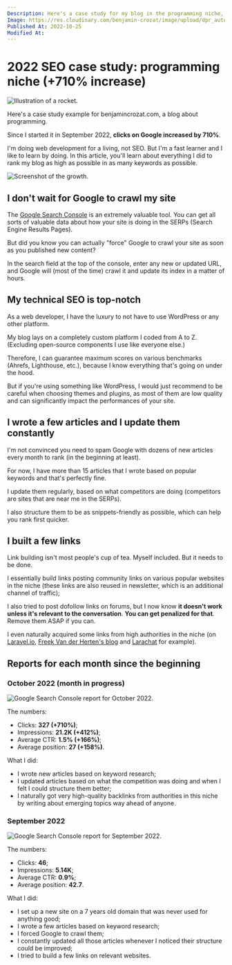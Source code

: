 ```yaml
---
Description: Here's a case study for my blog in the programming niche, where I share everything I did to increase clicks by a huge amount since the beginning.
Image: https://res.cloudinary.com/benjamin-crozat/image/upload/dpr_auto,f_auto,q_auto,w_auto/v1666719094/benjamincrozat.com/rocket_xv9mlh.png
Published At: 2022-10-25
Modified At:
---
```


# 2022 SEO case study: programming niche (+710% increase)

![Illustration of a rocket.](https://res.cloudinary.com/benjamin-crozat/image/upload/dpr_auto,f_auto,q_auto,w_auto/v1666719094/benjamincrozat.com/rocket_xv9mlh.png)

Here's a case study example for benjamincrozat.com, a blog about programming.

Since I started it in September 2022, **clicks on Google increased by 710%**.

I'm doing web development for a living, not SEO. But I'm a fast learner and I like to learn by doing. In this article, you'll learn about everything I did to rank my blog as high as possible in as many keywords as possible.

![Screenshot of the growth.](https://res.cloudinary.com/benjamin-crozat/image/upload/dpr_auto,f_auto,q_auto,w_auto/v1666719321/benjamincrozat.com/Screenshot_2022-10-25_at_19.35.05_yn8slo.png)

## I don't wait for Google to crawl my site

The [Google Search Console](https://search.google.com/search-console) is an extremely valuable tool. You can get all sorts of valuable data about how your site is doing in the SERPs (Search Engine Results Pages).

But did you know you can actually "force" Google to crawl your site as soon as you published new content?

In the search field at the top of the console, enter any new or updated URL, and Google will (most of the time) crawl it and update its index in a matter of hours.

## My technical SEO is top-notch

As a web developer, I have the luxury to not have to use WordPress or any other platform.

My blog lays on a completely custom platform I coded from A to Z. (Excluding open-source components I use like everyone else.)

Therefore, I can guarantee maximum scores on various benchmarks (Ahrefs, Lighthouse, etc.), because I know everything that's going on under the hood.

But if you're using something like WordPress, I would just recommend to be careful when choosing themes and plugins, as most of them are low quality and can significantly impact the performances of your site.

## I wrote a few articles and I update them constantly

I'm not convinced you need to spam Google with dozens of new articles every month to rank (in the beginning at least).

For now, I have more than 15 articles that I wrote based on popular keywords and that's perfectly fine.

I update them regularly, based on what competitors are doing (competitors are sites that are near me in the SERPs). 

I also structure them to be as snippets-friendly as possible, which can help you rank first quicker.

## I built a few links

Link building isn't most people's cup of tea. Myself included. But it needs to be done.

I essentially build links posting community links on various popular websites in the niche (these links are also reused in newsletter, which is an additional channel of traffic);

I also tried to post dofollow links on forums, but I now know **it doesn't work unless it's relevant to the conversation**. **You can get penalized for that**. Remove them ASAP if you can.

I even naturally acquired some links from high authorities in the niche (on [Laravel.io](https://laravel.io), [Freek Van der Herten's blog](https://freek.dev) and [Larachat](https://larachat.co) for example).

## Reports for each month since the beginning

### October 2022 (month in progress)

![Google Search Console report for October 2022.](https://res.cloudinary.com/benjamin-crozat/image/upload/dpr_auto,f_auto,q_auto,w_auto/v1666716303/benjamincrozat.com/Screenshot_2022-10-25_at_18.44.27_ome49t.png)

The numbers:

- Clicks: **327 (+710%)**;
- Impressions: **21.2K (+412%)**;
- Average CTR: **1.5% (+166%)**;
- Average position: **27 (+158%)**.

What I did:

- I wrote new articles based on keyword research;
- I updated articles based on what the competition was doing and when I felt I could structure them better;
- I naturally got very high-quality backlinks from authorities in this niche by writing about emerging topics way ahead of anyone.

### September 2022

![Google Search Console report for September 2022.](https://res.cloudinary.com/benjamin-crozat/image/upload/dpr_auto,f_auto,q_auto,w_auto/v1666695809/benjamincrozat.com/Screenshot_2022-10-25_at_12.46.24_ofbwjb.png)

The numbers:

- Clicks: **46**;
- Impressions: **5.14K**;
- Average CTR: **0.9%**;
- Average position: **42.7**.

What I did:

- I set up a new site on a 7 years old domain that was never used for anything good;
- I wrote a few articles based on keyword research;
- I forced Google to crawl them;
- I constantly updated all those articles whenever I noticed their structure could be improved;
- I tried to build a few links on relevant websites.
